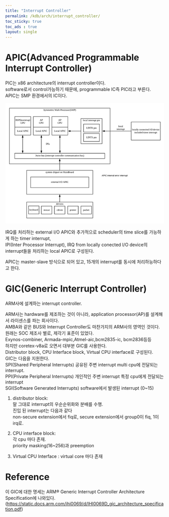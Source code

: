 ```yaml
---
title: "Interrupt Controller"
permalink: /kdb/arch/interrupt_controller/
toc_sticky: true
toc_ads : true
layout: single
---
```

# APIC(Advanced Programmable Interrupt Controller)
PIC는 x86 architecture의 interrupt controller이다.   
software로서 control가능하기 때문에, programmable IC즉 PIC라고 부른다.   
APIC는 SMP 환경에서의 IC이다.   

![APIC](./assets/images/arch_ic_1_apic.png)

IRQ를 처리하는 external I/O APIC와 추가적으로 scheduler의 time slice를 가능하게 하는 timer interrupt,      
IPI(Inter Processor Interrupt), IRQ from locally conected I/O device의 interrupt들을 처리하는 local APIC로 구성된다.   

APIC는 master-slave 방식으로 되어 있고, 15개의 interrupt를 동시에 처리하능하다고 한다.   

# GIC(Generic Interrupt Controller)
ARM사에 설계하는 interrupt controller.

ARM사는 hardware를 제조하는 것이 아니라, application processor(AP)를 설계해서 라이센스를 파는 회사이다.   
AMBA와 같은 BUS와 Interrupt Controller도 마찬가지의 ARM사의 영역인 것이다.   
원래는 SOC 제조사 별로, 제각기 표준이 있었다.   
Exynos-combiner, Armada-mpic,Atmel-aic,bcm2835-ic, bcm2836등등   
하지만 coretex-v8a로 오면서 대부분 GIC를 사용한다.   
Distributor block, CPU Interface block, Virtual CPU interface로 구성된다.   
GIC는 다음을 지원한다.   
SPI(Shared Peripheral Interrupts) 공유된 주변 interrupt multi cpu에 전달되는 interrupt.   
PPI(Private Peripheral Interrupts) 개인적인 주변 interrupt 특정 cpu에게 전달되는 interrupt   
SGI(Software Generated Interrupts) software에서 발생된 interrupt (0~15)   

1. distributor block:   
말 그대로 interrupt의 우순순위화와 분배를 수행.   
진입 된 interrupt는 다음과 같다   
non-secure extension에서 fiq로, secure extension에서 group0이 fiq, 1이 irq로.   

2. CPU interface block:   
각 cpu 마다 존재.   
priority masking(16~256)과 preemption   

3. Virtual CPU Interface : 
virtual core 마다 존재   



# Reference
이 GIC에 대한 명세는 ARM® Generic Interrupt Controller Architecture Specification에 나와있다.   
(https://static.docs.arm.com/ihi0069/d/IHI0069D_gic_architecture_specification.pdf)
